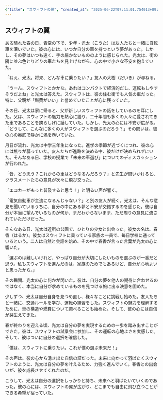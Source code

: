 ```yaml
---
{"title": "スウィフトの翼", "created_at": "2025-06-22T07:11:01.754013+09:00"}
---
```


## スウィフトの翼

ある晴れた春の日、青空の下で、少年・光太（こうた）は友人たちと一緒に自転車を漕いでいた。彼の心には、いつか自分の車を持つという夢があった。しかし、その夢はいつも遠く、手の届かないもののように感じられた。光太は、街の隅に並ぶ色とりどりの車たちを見上げながら、心の中で小さな不安を抱えていた。

「ねえ、光太。将来、どんな車に乗りたい？」友人の大樹（だいき）が尋ねる。

「うーん、スウィフトとかかな。あれはコンパクトで経済的だし、運転もしやすそうだよね」と光太は答えた。スウィフトは、彼の住む街でも人気の車だった。特に、父親が「燃費がいい」と誉めていたことが心に残っていた。

その日、光太は家に帰ると、父が新しいスウィフトの話をしているのを耳にした。父は、スウィフトの魅力を熱心に語り、二十年間も多くの人々に愛されてきた車であることを誇らしげに話していた。しかし、光太の心には不安が広がる。「どうして、こんなに多くの人がスウィフトを選ぶのだろう？」その問いは、彼の心の奥底で静かに渦を巻いていた。

月日が流れ、光太は中学三年生になった。進学の季節が近づくにつれ、彼の心には焦りが募っていた。友人たちが進路を決める中、彼だけが決められずにいた。そんなある日、学校の授業で「未来の車選び」についてのディスカッションが行われた。

「皆、どう思う？これからの車はどうなるんだろう？」と先生が問いかけると、クラスメートたちの意見が次々に飛び交った。

「エコカーがもっと普及すると思う！」と明るい声が響く。

「電気自動車が主流になるんじゃない？」と別の友人が続く。光太は、そんな意見を聞いているうちに、自分の中にある夢と不安が交錯するのを感じた。彼は自分が本当に望んでいるものが何か、まだわからないまま、ただ周りの意見に流されていただけだった。

そんなある日、光太は近所の公園で、ひとりの少女と出会った。彼女の名は、春香（はるか）。彼女はスウィフトに乗っている家族の一員で、毎日学校に通っているという。二人は自然と会話を始め、その中で春香が言った言葉が光太の心に響いた。

「選ぶのは難しいけれど、やっぱり自分が大切にしたいものを選ぶのが一番だと思う。私もスウィフトを選んだのは、家族のためでもあるけど、自分が心地よいと思ったから。」

その瞬間、光太の心に何かが閃いた。彼は、自分の夢を他人の期待に合わせるのではなく、本当に自分が求めているものを見つける旅に出る決意を固めた。

少しずつ、光太は自分自身を見つめ直し、様々なことに挑戦し始めた。友人たちと一緒に、交通ルールを学び、運転の練習をした。スウィフトの魅力を理解するために、車の構造や燃費について調べることも始めた。そして、彼の心には自信が芽生えてきた。

春が終わりを迎える頃、光太は自分の夢を実現するための一歩を踏み出すことができた。彼は、スウィフトの試乗会に参加し、その運転の心地よさを実感した。そして、彼はついに自分の選択を確信した。

「僕は、スウィフトに乗りたい。これが僕の選ぶ未来だ！」

その声は、彼の心から湧き出た自信の証だった。未来に向かって羽ばたくスウィフトのように、光太は自分の夢を叶えるため、力強く進んでいく。春香との出会いが、彼を成長させてくれたのだ。

こうして、光太は自分の選択をしっかりと持ち、未来へと羽ばたいていくのであった。彼の心には、スウィフトの翼が広がり、どこまでも自由に飛び立つことができる希望が宿っていた。
